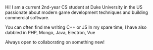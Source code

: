 Hi! I am a current 2nd-year CS student at Duke University in the US passionate about modern game development techniques and building commercial software. 

You can often find me writing C++ or JS
In my spare time, I have also dabbled in PHP, Mongo, Java, Electron, Vue

Always open to collaborating on something new!

